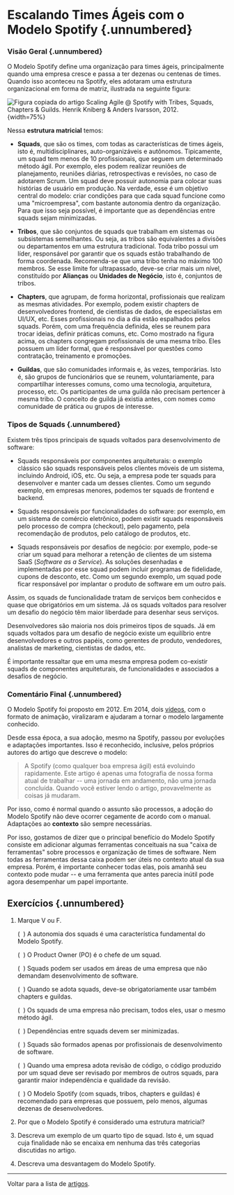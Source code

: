 # Escalando Times Ágeis com o Modelo Spotify {.unnumbered}

### Visão Geral {.unnumbered}

O Modelo Spotify define uma organização para times ágeis, principalmente 
quando uma empresa cresce e passa a ter dezenas ou centenas de times. Quando isso 
aconteceu na Spotify, eles adotaram uma estrutura organizacional em forma 
de matriz, ilustrada na seguinte figura:

![Figura copiada do artigo Scaling Agile @ Spotify
with Tribes, Squads, Chapters & Guilds.
Henrik Kniberg & Anders Ivarsson, 2012.](./figs/modelo-spotify.jpg){width=75%}

Nessa **estrutura matricial** temos:

* **Squads**, que são os times, com todas as características de times
ágeis, isto é, multidisciplinares, auto-organizáveis e autônomos. 
Tipicamente, um squad tem menos de 10 profissionais, que seguem um determinado 
método ágil. Por exemplo, eles podem realizar reuniões de 
planejamento, reuniões diárias, retrospectivas e revisões, no caso de 
adotarem Scrum. Um squad deve possuir autonomia para colocar suas histórias
de usuário em produção. Na verdade, esse é um objetivo central do modelo:
criar condições para que cada squad funcione como uma "microempresa", com 
bastante autonomia dentro da organização. Para que isso seja possível, 
é importante que as dependências entre squads sejam minimizadas.

* **Tribos**, que são conjuntos de squads que trabalham em sistemas ou subsistemas 
semelhantes. Ou seja, as tribos são equivalentes a divisões ou departamentos em uma 
estrutura tradicional. Toda tribo possui um líder, responsável por garantir que os 
squads estão trabalhando de forma coordenada. Recomenda-se que uma tribo tenha no 
máximo 100 membros. Se esse limite for ultrapassado, deve-se criar mais um nível, 
constituído por **Alianças** ou **Unidades de Negócio**, isto é, conjuntos de tribos.

* **Chapters**, que agrupam, de forma horizontal, profissionais que realizam
as mesmas atividades. Por exemplo, podem existir chapters de desenvolvedores 
frontend, de cientistas de dados, de especialistas em UI/UX, etc. Esses profissionais 
no dia a dia estão espalhados pelos squads. Porém, com uma frequência definida, 
eles se reunem para trocar ideias, definir práticas comuns, etc. Como mostrado 
na figura acima, os chapters congregam profissionais de uma mesma tribo. 
Eles possuem um líder formal, que é responsável por questões como contratação,
treinamento e promoções.

* **Guildas**, que são comunidades informais e, às vezes, temporárias. Isto é,
são grupos de funcionários que se reunem, voluntariamente, para compartilhar 
interesses comuns, como uma tecnologia, arquitetura, processo, etc. Os participantes de uma guilda não precisam pertencer à mesma tribo. O conceito 
de guilda já existia antes, com nomes como comunidade de prática ou grupos
de interesse.


### Tipos de Squads {.unnumbered}

Existem três tipos principais de squads voltados para desenvolvimento 
de software:

* Squads responsáveis por componentes arquiteturais: o exemplo clássico 
são squads responsáveis pelos clientes móveis de um sistema, incluindo 
Android, iOS, etc. Ou seja, a empresa pode ter squads para 
desenvolver e manter cada um desses clientes. Como um segundo exemplo,
em empresas menores, podemos ter squads de frontend e backend.

* Squads responsáveis por funcionalidades do software: por exemplo, em 
um sistema de comércio eletrônico, podem existir squads responsáveis pelo 
processo de compra (checkout), pelo pagamento, pela recomendação de 
produtos, pelo catálogo de produtos, etc. 

* Squads responsáveis por desafios de negócio: por exemplo, pode-se criar 
um squad para melhorar a retenção de clientes de um sistema SaaS 
(*Software as a Service*). As soluções desenhadas e implementadas por esse 
squad podem incluir programas de fidelidade, cupons de desconto, etc. 
Como um segundo exemplo, um squad pode ficar responsável por implantar
o produto de software em um outro país.

Assim, os squads de funcionalidade tratam de serviços bem conhecidos e 
quase que obrigatórios em um sistema. Já os squads voltados para resolver
um desafio do negócio têm maior liberdade para desenhar seus serviços.

Desenvolvedores são maioria nos dois primeiros tipos de squads.
Já em squads voltados para um desafio de negócio existe um 
equilíbrio entre desenvolvedores e outros papéis, como gerentes 
de produto, vendedores, analistas de marketing, cientistas de 
dados, etc.

É importante ressaltar que em uma mesma empresa podem co-existir squads 
de componentes arquiteturais, de funcionalidades e associados a 
desafios de negócio.


### Comentário Final {.unnumbered}

O Modelo Spotify foi proposto em 2012. Em 2014, 
dois [vídeos](https://blog.crisp.se/2014/03/27/henrikkniberg/spotify-engineering-culture-part-1),
com o formato de animação, viralizaram e ajudaram a tornar o modelo 
largamente conhecido.

Desde essa época, a sua adoção, mesmo na Spotify, passou por evoluções e 
adaptações importantes. Isso é reconhecido, inclusive, pelos próprios 
autores do artigo que descreve o modelo:

> A Spotify (como qualquer boa empresa ágil) está evoluindo rapidamente. Este artigo
é apenas uma fotografia de nossa forma atual de trabalhar -- uma jornada em andamento, 
não uma jornada concluída. Quando você estiver lendo o artigo, provavelmente
as coisas já mudaram.

Por isso, como é normal quando o assunto são processos, a adoção do 
Modelo Spotify não deve ocorrer cegamente de acordo com o manual. 
Adaptações ao **contexto** são sempre necessárias. 

Por isso, gostamos de dizer que o principal benefício do Modelo Spotify 
consiste em adicionar algumas ferramentas conceituais na sua 
"caixa de ferramentas" sobre processos e organização de times de software. 
Nem todas as ferramentas dessa caixa podem ser úteis no contexto atual da sua 
empresa. Porém, é importante conhecer todas elas, pois amanhã seu contexto 
pode mudar -- e uma ferramenta que antes parecia inútil pode agora 
desempenhar um papel importante.

## Exercícios {.unnumbered}

1. Marque V ou F.

   (&nbsp;&nbsp;) A autonomia dos squads é uma característica fundamental do Modelo Spotify.

   (&nbsp;&nbsp;) O Product Owner (PO) é o chefe de um squad.

   (&nbsp;&nbsp;) Squads podem ser usados em áreas de uma empresa que não demandam desenvolvimento de software.

   (&nbsp;&nbsp;) Quando se adota squads, deve-se obrigatoriamente usar também chapters e guildas.

   (&nbsp;&nbsp;) Os squads de uma empresa não precisam, todos eles, usar o mesmo método ágil.

   (&nbsp;&nbsp;) Dependências entre squads devem ser minimizadas.

   (&nbsp;&nbsp;) Squads são formados apenas por profissionais de desenvolvimento de software.

   (&nbsp;&nbsp;) Quando uma empresa adota revisão de código, o código produzido por um squad deve ser revisado por membros de outros squads, para garantir maior independência e qualidade da revisão.

   (&nbsp;&nbsp;) O Modelo Spotify (com squads, tribos, chapters e guildas) é recomendado para empresas que possuem, pelo menos, algumas dezenas de desenvolvedores.


2. Por que o Modelo Spotify é considerado uma estrutura matricial?

3. Descreva um exemplo de um quarto tipo de squad. Isto é, um squad cuja finalidade não se encaixa em nenhuma das três categorias discutidas no artigo.

4. Descreva uma desvantagem do Modelo Spotify.

* * * 

Voltar para a lista de [artigos](./artigos.html).
